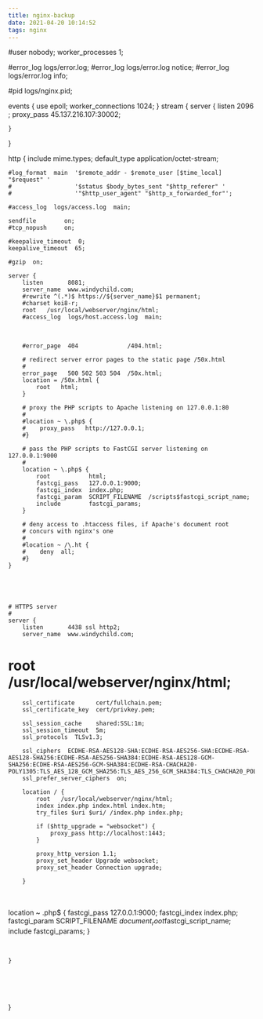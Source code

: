 ```yaml
---
title: nginx-backup
date: 2021-04-20 10:14:52
tags: nginx
---
```


#user  nobody;
worker_processes  1;

#error_log  logs/error.log;
#error_log  logs/error.log  notice;
#error_log  logs/error.log  info;

#pid        logs/nginx.pid;


events {
	use epoll;
    worker_connections  1024;
}
stream {
    server {
        listen 2096 ;
        proxy_pass 45.137.216.107:30002;
        
    }

}

http {
    include       mime.types;
    default_type  application/octet-stream;

    #log_format  main  '$remote_addr - $remote_user [$time_local] "$request" '
    #                  '$status $body_bytes_sent "$http_referer" '
    #                  '"$http_user_agent" "$http_x_forwarded_for"';
    
    #access_log  logs/access.log  main;
    
    sendfile        on;
    #tcp_nopush     on;
    
    #keepalive_timeout  0;
    keepalive_timeout  65;
    
    #gzip  on;
    
    server {
        listen       8081;
        server_name  www.windychild.com;
    	#rewrite ^(.*)$ https://${server_name}$1 permanent;
        #charset koi8-r;
    	root   /usr/local/webserver/nginx/html;
        #access_log  logs/host.access.log  main;


​        

        #error_page  404              /404.html;
    
        # redirect server error pages to the static page /50x.html
        #
        error_page   500 502 503 504  /50x.html;
        location = /50x.html {
            root   html;
        }
    
        # proxy the PHP scripts to Apache listening on 127.0.0.1:80
        #
        #location ~ \.php$ {
        #    proxy_pass   http://127.0.0.1;
        #}
    
        # pass the PHP scripts to FastCGI server listening on 127.0.0.1:9000
        #
        location ~ \.php$ {
            root           html;
            fastcgi_pass   127.0.0.1:9000;
            fastcgi_index  index.php;
            fastcgi_param  SCRIPT_FILENAME  /scripts$fastcgi_script_name;
            include        fastcgi_params;
        }
    
        # deny access to .htaccess files, if Apache's document root
        # concurs with nginx's one
        #
        #location ~ /\.ht {
        #    deny  all;
        #}
    }





    # HTTPS server
    #
    server {
        listen       4438 ssl http2;
        server_name  www.windychild.com;
#		root   /usr/local/webserver/nginx/html;

        ssl_certificate      cert/fullchain.pem;
        ssl_certificate_key  cert/privkey.pem;
    
        ssl_session_cache    shared:SSL:1m;
        ssl_session_timeout  5m;
    	ssl_protocols  TLSv1.3;
        
    	ssl_ciphers  ECDHE-RSA-AES128-SHA:ECDHE-RSA-AES256-SHA:ECDHE-RSA-AES128-SHA256:ECDHE-RSA-AES256-SHA384:ECDHE-RSA-AES128-GCM-SHA256:ECDHE-RSA-AES256-GCM-SHA384:ECDHE-RSA-CHACHA20-POLY1305:TLS_AES_128_GCM_SHA256:TLS_AES_256_GCM_SHA384:TLS_CHACHA20_POLY1305_SHA256;
        ssl_prefer_server_ciphers  on;
    
        location / {
            root   /usr/local/webserver/nginx/html;
            index index.php index.html index.htm;
    		try_files $uri $uri/ /index.php index.php;
    		
    		if ($http_upgrade = "websocket") {
    			proxy_pass http://localhost:1443;  
    		}
    		
    		proxy_http_version 1.1;
    		proxy_set_header Upgrade websocket;
    		proxy_set_header Connection upgrade;
    		
        }


​		
​		
		location ~ \.php$ {
	            fastcgi_pass 127.0.0.1:9000;
	            fastcgi_index index.php;
	            fastcgi_param SCRIPT_FILENAME $document_root$fastcgi_script_name;
	            include fastcgi_params;
	    }


​		


    }


​	
​	
​    

}